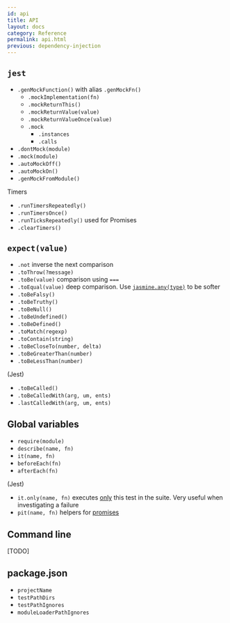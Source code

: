 ```yaml
---
id: api
title: API
layout: docs
category: Reference
permalink: api.html
previous: dependency-injection
---
```



`jest`
----

  - `.genMockFunction()` with alias `.genMockFn()`
    - `.mockImplementation(fn)`
    - `.mockReturnThis()`
    - `.mockReturnValue(value)`
    - `.mockReturnValueOnce(value)`
    - `.mock`
      - `.instances`
      - `.calls`
  - `.dontMock(module)`
  - `.mock(module)`
  - `.autoMockOff()`
  - `.autoMockOn()`
  - `.genMockFromModule()`

Timers

  - `.runTimersRepeatedly()`
  - `.runTimersOnce()`
  - `.runTicksRepeatedly()` used for Promises
  - `.clearTimers()`

`expect(value)`
------------

  - `.not` inverse the next comparison
  - `.toThrow(?message)`
  - `.toBe(value)` comparison using `===`
  - `.toEqual(value)` deep comparison. Use [`jasmine.any(type)`](http://jasmine.github.io/1.3/introduction.html#section-Matching_Anything_with_<code>jasmine.any</code>) to be softer
  - `.toBeFalsy()`
  - `.toBeTruthy()`
  - `.toBeNull()`
  - `.toBeUndefined()`
  - `.toBeDefined()`
  - `.toMatch(regexp)`
  - `.toContain(string)`
  - `.toBeCloseTo(number, delta)`
  - `.toBeGreaterThan(number)`
  - `.toBeLessThan(number)`

(Jest)

  - `.toBeCalled()`
  - `.toBeCalledWith(arg, um, ents)`
  - `.lastCalledWith(arg, um, ents)`


Global variables
----------------

  - `require(module)`
  - `describe(name, fn)`
  - `it(name, fn)`
  - `beforeEach(fn)`
  - `afterEach(fn)`

(Jest)

  - `it.only(name, fn)` executes [only](https://github.com/davemo/jasmine-only) this test in the suite. Very useful when investigating a failure
  - `pit(name, fn)` helpers for [promises](https://www.npmjs.org/package/jasmine-pit)


Command line
------------

[TODO]

package.json
------------

 - `projectName`
 - `testPathDirs`
 - `testPathIgnores`
 - `moduleLoaderPathIgnores`
